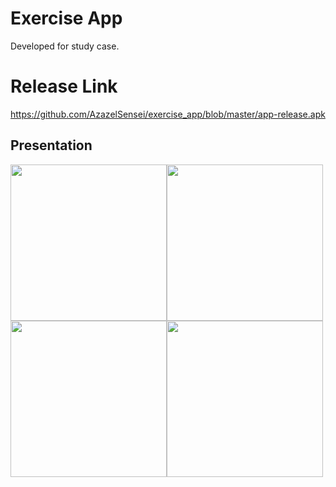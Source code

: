 # Exercise App

Developed for study case.

# Release Link

https://github.com/AzazelSensei/exercise_app/blob/master/app-release.apk

## Presentation

<img src="https://user-images.githubusercontent.com/89297042/202461571-6359ca3a-12ef-4c08-824b-54dcaa3f3dfc.png" width="250"><img src="https://user-images.githubusercontent.com/89297042/202461602-615858eb-01bd-4cdc-bb72-63af2d159398.png" width="250"><img src="https://user-images.githubusercontent.com/89297042/202461698-4766df9e-a8f6-4091-9cc5-66e68c38627f.png" width="250"><img src="https://user-images.githubusercontent.com/89297042/202461721-6d55b1a3-563e-4746-9f34-077bfad94a66.png" width="250">
